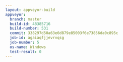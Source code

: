 ```yaml
---
layout: appveyor-build
appveyor:
  branch: master
  build-id: 48385716
  build-number: 531
  commit: 338297d50a63e6d879e85003f6e73856da0c895c
  job-id: agaiaqfjjevrvqsg
  job-number: 5
  os-name: Windows
  test-result: 0
---
```

